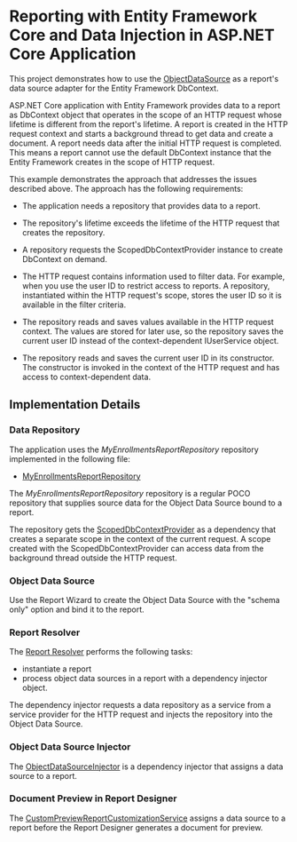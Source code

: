 # Reporting with Entity Framework Core and Data Injection in ASP.NET Core Application

This project demonstrates how to use the [ObjectDataSource](https://docs.devexpress.com/CoreLibraries/DevExpress.DataAccess.ObjectBinding.ObjectDataSource) as a report's data source adapter for the Entity Framework DbContext.

ASP.NET Core application with Entity Framework provides data to a report as DbContext object that operates in the scope of an HTTP request whose lifetime is different from the report's lifetime. A report is created in the HTTP request context and starts a background thread to get data and create a document. A report needs data after the initial HTTP request is completed. This means a report cannot use the default DbContext instance that the Entity Framework creates in the scope of HTTP request.

This example demonstrates the approach that addresses the issues described above. The approach has the following requirements:

- The application needs a repository that provides data to a report.

- The repository's lifetime exceeds the lifetime of the HTTP request that creates the repository.

- A repository requests the ScopedDbContextProvider instance to create DbContext on demand.

- The HTTP request contains information used to filter data. For example, when you use the user ID to restrict access to reports. A repository, instantiated within the HTTP request's scope, stores the user ID so it is available in the filter criteria. 

- The repository reads and saves values available in the HTTP request context. The values are stored for later use, so the repository saves the current user ID instead of the context-dependent IUserService object.

- The repository reads and saves the current user ID in its constructor. The constructor is invoked in the context of the HTTP request and has access to context-dependent data.


## Implementation Details

### Data Repository

The application uses the *MyEnrollmentsReportRepository* repository implemented in the following file:

* [MyEnrollmentsReportRepository](xrefcoredemo/Services/MyEnrollmentsReportRepository.cs)


The *MyEnrollmentsReportRepository* repository is a regular POCO repository that supplies source data for the Object Data Source bound to a report.

The repository gets the [ScopedDbContextProvider](xrefcoredemo/Services/ScopedDbContextProvider.cs) as a dependency that creates a separate scope in the context of the current request. A scope created with the ScopedDbContextProvider can access data from the background thread outside the HTTP request.


### Object Data Source

Use the Report Wizard to create the Object Data Source with the "schema only" option and bind it to the report.

### Report Resolver

The [Report Resolver](xrefcoredemo/Services/WebDocumentViewerReportResolver.cs) performs the following tasks:

- instantiate a report
- process object data sources in a report with a dependency injector object.

The dependency injector requests a data repository as a service from a service provider for the HTTP request and injects the repository into the Object Data Source.

### Object Data Source Injector

The [ObjectDataSourceInjector](xrefcoredemo/Services/ObjectDataSourceInjector.cs) is a dependency injector that assigns a data source to a report.

### Document Preview in Report Designer

The [CustomPreviewReportCustomizationService](xrefcoredemo/Services/CustomPreviewReportCustomizationService.cs) assigns a data source to a report before the Report Designer generates a document for preview.


